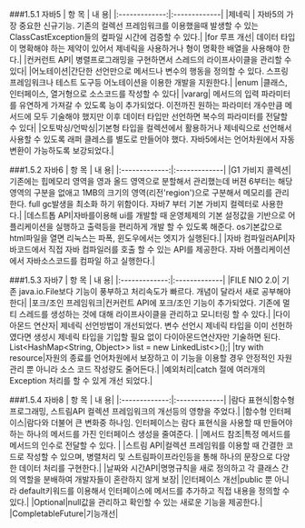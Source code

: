 ###1.5.1 자바5
|  항  목  | 내      용|
|:-------------:|:-------------|
|제네릭 | 자바5의 가장 중요한 신규기능. 기존의 컬렉선 프레임워크를 이용했을때 발생할 수 있는 ClassCastException들의 컾파일 시간에 검증할 수 있다.|
|for 루프 개선| 데이터 타입이 명확해야 하는 제약이 있어서 제네릭을 사용하거나 형이 명확한 배열을 사용해야 한다.|
|컨커런트 API| 병렬프로그래밍을 구현하면서 스레드의 라이프사이클을 관리할 수 있다|
|어노테이션|간단한 선언만으로 메서드나 변수의 행동을 정의할 수 있다. 스프링 프레임워크나 테스트 도구등 어노테이션을 이용한 개발을 지원한다.|
|enum |클래스, 인터페이스, 열거형으로 소스코드를 작성할 수 있다|
|vararg| 메서드의 입력 파라미터를 유연하게 가져갈 수 있도록 능이 추가되었다. 이전까진 원하는 파라미터 개수만큼 메서드에 모두 기술해야 했지만 이후 데이터 타입만 선언하면 복수의 파라미터를 전달할 수 있다|
|오토박싱/언박싱|기본형 타입을 컬렉션에서 활용하거나 제네릭으로 선언해서 사용할 수 있도록 래퍼 클레스를 별도로 만들어야 했다. 자바5에서는 언어차원에서 자동 변환이 가능하도록 보강되었다.|

###1.5.2 자바6
|  항  목  | 내      용|
|:-------------:|:-------------|
|G1 가비지 콜렉션|기존에는 힙메모리 영역을 영과 올드 영역으로 분할해서 관리했는데 버젼 6부터는 해당영역의 구분을 없애고 1MB의 크기의 영역(리전'region')으로 구분해서 메모리를 관리한다. full gc발생을 최소화 하기 위함이다. 자바7 부터 기본 가비지 컬렉터로 사용한다.|
|데스트톱 API|자바를이용해 ui를 개발할 때 운영체제의 기본 설정값을 기반으로 어플리케이션을 실행하고 출력등을 편리하게 개발 할 수 있도록 해준다. os기본값으로 html파일을 열면 리눅스는 파폭, 윈도우에서는 엣지가 실행된다.|
|자바 컴파일러API|자바코드에서 직접 자바 컴파일러를 호출 할 수 있는 API를 제공한다. 자바 어플리케이션에서 자바소스코드를 컴파일 하고 실행한다.|

###1.5.3 자바7
|  항  목  | 내      용|
|:-------------:|:-------------|
|FILE NIO 2.0| 기존 java.io.File보다 기능이 풍부하고 처리속도가 빠르다. 개념이 달라서 새로 공부해야 한다|
|포크/조인 프레임워크|컨커런트 API에 포크/조인 기능이 추가되었다. 기존에 멀티 스레드를 생성하는 것에 대해 라이프사이클을 관리하고 모니터링 할 수 있다.|
|다이아몬드 연산자| 제네릭 선언방법이 개선되었다. 변수 선언시 제네릭 타입을 이미 선헌하였다면 생성시 제네릭 타입을 기입할 필요 없이 다이아몬드연산자만 기술하면 된다. List<HashMap<String, Object>> list = new LinkedList<>();|
|try with resource|자원의 종료를 언어차원에서 보장하고 이 기능을 이용할 경우 안정적인 자원관리 뿐 아니라 소스 코드 작성량도 줄어든다.|
|예외처리|catch 절에 여러개의 Exception 처리를 할 수 있게 개선 되었다.|

###1.5.4 자바8
|  항  목  | 내      용|
|:-------------:|:-------------|
|람다 표현식|함수형 프로그래밍, 스트림API 컬렉션 프레임워크의 개선등의 영향을 주었다.|
|함수형 인터페이스|람다와 더불어 큰 변화중 하나임. 인터페이스는 람다 표현식을 사용할 때 만들어야 하는 하나의 메서드를 가진 인터페이스 생성을 줄여준다. |
|메서드 참조|특정 메서드를 메서드의 인수로 전달할 수 있다. |
|스트림 API|컬렉션 프레임워를 이용할 때 간결한 코드로 작성할 수 있으며, 병렬처리 및 스트림파이프라인등을 통해 하나의 문장으로 다양한 데이터 처리를 구현한다.|
|날짜와 시간API|명명규칙을 새로 정의하고 각 클래스 간의 역할을 분배하여 개발자들이 혼란하지 않게 보장|
|인터페이스 개선|public 뿐 아니라 default키워드를 이용해서 인터페이스에 메서드를 추가하고 직접 내용을 정의할 수 있다.|
|Optional|null값을 관리하고 확인할 수 있는 새로운 기능을 제공한다.|
|CompletableFuture|기능개선|

 
 
 
 